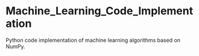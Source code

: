 # Machine_Learning_Code_Implementation
Python code implementation of machine learning algorithms based on NumPy.
